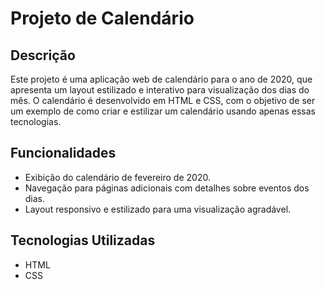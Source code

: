 # Projeto de Calendário

## Descrição

Este projeto é uma aplicação web de calendário para o ano de 2020, que apresenta um layout estilizado e interativo para visualização dos dias do mês. O calendário é desenvolvido em HTML e CSS, com o objetivo de ser um exemplo de como criar e estilizar um calendário usando apenas essas tecnologias.

## Funcionalidades

- Exibição do calendário de fevereiro de 2020.
- Navegação para páginas adicionais com detalhes sobre eventos dos dias.
- Layout responsivo e estilizado para uma visualização agradável.

## Tecnologias Utilizadas

- HTML
- CSS

